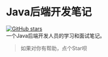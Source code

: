 # Java后端开发笔记
[![GitHub stars](https://img.shields.io/badge/Stars-0-4183c4.svg?longCache=true&style=flat-square)](https://github.com/nekolr/java-notes)  
一个Java后端开发人员的学习和面试笔记。  
> 如果对你有帮助，点个Star呗
